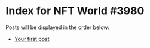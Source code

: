 # Index for NFT World #3980
Posts will be displayed in the order below:

- [Your first post](./001-first.md)

